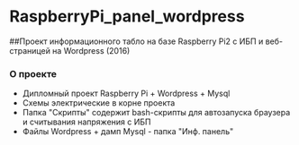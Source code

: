 # RaspberryPi_panel_wordpress
##Проект информационного табло на базе Raspberry Pi2 с ИБП и веб-страницей на Wordpress (2016)

### О проекте
- Дипломный проект Raspberry Pi + Wordpress + Mysql
- Схемы электрические в корне проекта
- Папка "Скрипты" содержит bash-скрипты для автозапуска браузера и считывания напряжения с ИБП
- Файлы Wordpress + дамп Mysql - папка "Инф. панель"
